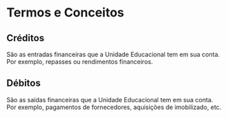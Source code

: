 # Termos e Conceitos

## Créditos
São as entradas financeiras que a Unidade Educacional tem em sua conta. 
Por exemplo, repasses ou rendimentos financeiros.

## Débitos
São as saídas financeiras que a Unidade Educacional tem em sua conta.
Por exemplo, pagamentos de fornecedores, aquisições de imobilizado, etc.
